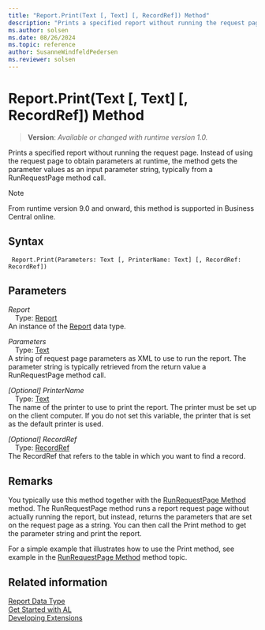 ```yaml
---
title: "Report.Print(Text [, Text] [, RecordRef]) Method"
description: "Prints a specified report without running the request page."
ms.author: solsen
ms.date: 08/26/2024
ms.topic: reference
author: SusanneWindfeldPedersen
ms.reviewer: solsen
---
```

[//]: # (START>DO_NOT_EDIT)
[//]: # (IMPORTANT:Do not edit any of the content between here and the END>DO_NOT_EDIT.)
[//]: # (Any modifications should be made in the .xml files in the ModernDev repo.)
# Report.Print(Text [, Text] [, RecordRef]) Method
> **Version**: _Available or changed with runtime version 1.0._

Prints a specified report without running the request page. Instead of using the request page to obtain parameters at runtime, the method gets the parameter values as an input parameter string, typically from a RunRequestPage method call.

> [!NOTE]
> From runtime version 9.0 and onward, this method is supported in Business Central online.

## Syntax
```AL
 Report.Print(Parameters: Text [, PrinterName: Text] [, RecordRef: RecordRef])
```
## Parameters
*Report*  
&emsp;Type: [Report](report-data-type.md)  
An instance of the [Report](report-data-type.md) data type.  

*Parameters*  
&emsp;Type: [Text](../text/text-data-type.md)  
A string of request page parameters as XML to use to run the report. The parameter string is typically retrieved from the return value a RunRequestPage method call.  

*[Optional] PrinterName*  
&emsp;Type: [Text](../text/text-data-type.md)  
The name of the printer to use to print the report. The printer must be set up on the client computer. If you do not set this variable, the printer that is set as the default printer is used.  

*[Optional] RecordRef*  
&emsp;Type: [RecordRef](../recordref/recordref-data-type.md)  
The RecordRef that refers to the table in which you want to find a record.  



[//]: # (IMPORTANT: END>DO_NOT_EDIT)

## Remarks  
 You typically use this method together with the [RunRequestPage Method](../../methods-auto/report/report-runrequestpage-method.md) method. The RunRequestPage method runs a report request page without actually running the report, but instead, returns the parameters that are set on the request page as a string. You can then call the Print method to get the parameter string and print the report.  

 For a simple example that illustrates how to use the Print method, see example in the [RunRequestPage Method](../../methods-auto/report/report-runrequestpage-method.md) method topic.  
## Related information
[Report Data Type](report-data-type.md)  
[Get Started with AL](../../devenv-get-started.md)  
[Developing Extensions](../../devenv-dev-overview.md)